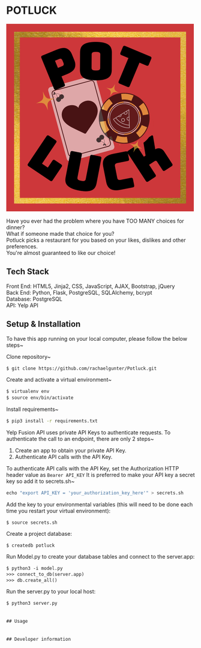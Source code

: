 # POTLUCK

![Potluck Logo](/static/canva/potlucklogo.png)

Have you ever had the problem where you have TOO MANY choices for dinner?<br/>
What if someone made that choice for you?<br/>
Potluck picks a restaurant for you based on your likes, dislikes and other preferences. <br/>
You're almost guaranteed to like our choice!

## Tech Stack

Front End: HTML5, Jinja2, CSS, JavaScript, AJAX, Bootstrap, jQuery<br/>
Back End: Python, Flask, PostgreSQL, SQLAlchemy, bcrypt<br/>
Database: PostgreSQL<br/>
API: Yelp API<br/>

## Setup & Installation

To have this app running on your local computer, please follow the below steps~

Clone repository~

```bash
$ git clone https://github.com/rachaelgunter/Potluck.git
```

Create and activate a virtual environment~

```bash
$ virtualenv env
$ source env/bin/activate
```

Install requirements~

```bash
$ pip3 install -r requirements.txt
```

Yelp Fusion API uses private API Keys to authenticate requests. To authenticate the call to an endpoint, there are only 2 steps~

1. Create an app to obtain your private API Key.
2. Authenticate API calls with the API Key.

To authenticate API calls with the API Key, set the Authorization HTTP header value as ```Bearer API_KEY```
It is preferred to make your API key a secret key so add it to secrets.sh~

```python
echo "export API_KEY = 'your_authorization_key_here'" > secrets.sh
```  

Add the key to your environmental variables (this will need to be done each time you restart your virtual environment):

```
$ source secrets.sh
```

Create a project database:

```
$ createdb potluck
```

Run Model.py to create your database tables and connect to the server.app:

```
$ python3 -i model.py
>>> connect_to_db(server.app)
>>> db.create_all()
```

Run the server.py to your local host:

```
$ python3 server.py


## Usage


## Developer information 

